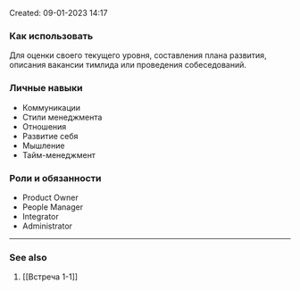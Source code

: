 Created: 09-01-2023 14:17

### Как использовать
Для оценки своего текущего уровня, составления плана развития, описания вакансии тимлида или проведения собеседований. 

### Личные навыки
- Коммуникации
- Стили менеджмента
- Отношения
- Развитие себя
- Мышление
- Тайм-менеджмент

### Роли и обязанности
- Product Owner
- People Manager 
- Integrator
- Administrator
__________
### See also
1. [[Встреча 1-1]] 
